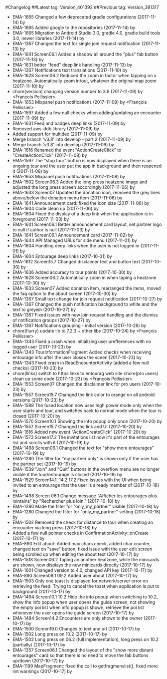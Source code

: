#Changelog
##Latest tag: Version_401392
##Previous tag: Version_381317

* EMA-1665 Changed a few deprecated gradle configurations (2017-11-14) by <Mihai Ionescu>
* EMA-1665 Added google to the repositories (2017-11-14) by <Mihai Ionescu>
* EMA-1665 Migration to Android Studio 3.0, gradle 4.0, gradle build tools 3.0, newer libraries (2017-11-14) by <Mihai Ionescu>
* EMA-1367 Changed the text for single join request notification (2017-11-13) by <Mihai Ionescu>
* EMA-1641 Screen06.1 Added a shadow all around the "plus" fab button (2017-11-13) by <Mihai Ionescu>
* EMA-1631 better "feed" deep link handling (2017-11-13) by <Mihai Ionescu>
* EMA-1367 Notifications text translations (2017-11-10) by <Mihai Ionescu>
* EMA-1628 Screen06.2 Reduced the zoom in factor when tapping on a heatzone. Automatically zoom in/out, whatever the original map zoom (2017-11-10) by <Mihai Ionescu>
* chore(version) changing version number to 3.9 (2017-11-09) by <François Pellissier>
* EMA-1653 Mixpanel push notifications (2017-11-09) by <François Pellissier>
* EMA-1597 Added a few null checks when adding/updating an encounter (2017-11-09) by <Mihai Ionescu>
* EMA-1631 Feed and badges deep links (2017-11-09) by <Mihai Ionescu>
* Removed aws-ddb library (2017-11-09) by <Mihai Ionescu>
* Added support for multidex (2017-11-09) by <Mihai Ionescu>
* Merge branch 'v3.8' into develop - part 2 (2017-11-09) by <Mihai Ionescu>
* Merge branch 'v3.8' into develop (2017-11-09) by <Mihai Ionescu>
* EMA-1616 Renamed the event "ActionCreateClick" to "CreateActionClick" (2017-11-08) by <Mihai Ionescu>
* EMA-1597 The "stop tour" button is now displayed when there is an ongoing tour and the user put the app in background and then reopened it (2017-11-08) by <Mihai Ionescu>
* EMA-1653 Mixpanel push notifications (2017-11-08) by <Mihai Ionescu>
* EMA-1502 Screen06.3 Added the long press heatzone image and adjusted the long press screen accordingly (2017-11-06) by <Mihai Ionescu>
* EMA-1633 Screen07 Updated the donation icon, removed the grey lines above/below the donation menu item (2017-11-06) by <Mihai Ionescu>
* EMA-1641 Announcement card: fixed the icon size (2017-11-06) by <Mihai Ionescu>
* EMA-1604 Code clean up (2017-11-06) by <Mihai Ionescu>
* EMA-1604 Fixed the display of a deep link when the application is in foreground (2017-11-03) by <Mihai Ionescu>
* EMA-1641 Screen06.1 Better announcement card layout, set partner logo to null if author is null (2017-11-03) by <Mihai Ionescu>
* EMA-1641 Screen06.1 Announcement card (2017-11-02) by <Mihai Ionescu>
* EMA-1644 API Managed URLs for side menu (2017-11-01) by <Mihai Ionescu>
* EMA-1604 Handling deep links when the user is not logged in (2017-11-01) by <Mihai Ionescu>
* EMA-1604 Entourage deep links (2017-10-31) by <Mihai Ionescu>
* EMA-1612 Screen15.7 Changed disclaimer text and button text (2017-10-30) by <Mihai Ionescu>
* EMA-1636 Added accuracy to tour points (2017-10-30) by <Mihai Ionescu>
* EMA-1628 Screen06.2 Automatically zoom in when taping a heatzone (2017-10-30) by <Mihai Ionescu>
* EMA-1633 Screen07 Added donation item, rearranged the items, moved the faq option to the about screen (2017-10-30) by <Mihai Ionescu>
* EMA-1367 Small text change for join request notification (2017-10-27) by <Mihai Ionescu>
* EMA-1367 Changed the push notification background to white and the text to greyish (2017-10-27) by <Mihai Ionescu>
* EMA-1367 Fixed issues with new join request handling and the dismiss of notification groups (2017-10-27) by <Mihai Ionescu>
* EMA-1367 Notifications grouping - initial version (2017-10-26) by <Mihai Ionescu>
* chore(flurry) update lib to 7.2.3 + other libs (2017-10-24) by <François Pellissier>
* EMA-1343 Fixed a crash when initializing user prefferences with no logged user (2017-10-23) by <Mihai Ionescu>
* EMA-1343 TourInformationFragment Added checks when receiving entourage info after the user closes the sceen (2017-10-23) by <Mihai Ionescu>
* EMA-1343 Fixed crash in ReadEncounterActivity (added a few null checks) (2017-10-23) by <Mihai Ionescu>
* chore(links) switch to https links to entourag web site chore(pro users) clean up some code (2017-10-23) by <François Pellissier>
* EMA-1553 Screen07 Changed the disclaimer link for pro users (2017-10-23) by <Mihai Ionescu>
* EMA-1557 Screen15.7 Changed the link color to orange on all android versions (2017-10-23) by <Mihai Ionescu>
* EMA-1588 The fused location now uses high power mode only when the user starts and tour, and switches back to normal mode when the tour is closed (2017-10-20) by <Mihai Ionescu>
* EMA-1570 Screen10.1 Showing the info popup only once (2017-10-20) by <Mihai Ionescu>
* EMA-1557 Screen15.7 Changed the link and UI (2017-10-20) by <Mihai Ionescu>
* EMA-1616 Added new event "ActionCreateClick" (2017-10-20) by <Mihai Ionescu>
* EMA-1573 Screen17.2 The invitations list now it's part of the entourages list and scrolls with it (2017-10-19) by <Mihai Ionescu>
* EMA-1498 Screen06.1 Changed the text for "show more entourages" (2017-10-19) by <Mihai Ionescu>
* EMA-1280 The filter for "my partner only" is shown only if the user has the partner set (2017-10-19) by <Mihai Ionescu>
* EMA-1539 "Join" and "Quit" buttons in the overflow menu are no longer visible if the tour/entourage is closed (2017-10-18) by <Mihai Ionescu>
* EMA-1529 Screen14.1, 14.2 17.2 Fixed issues with the UI when being invited to an entourage that the user is already member of (2017-10-18) by <Mihai Ionescu>
* EMA-1498 Screen 06.1 Change message "Afficher les entourages plus lointains" by "Rechercher plus loin." (2017-10-18) by <Mihai Ionescu>
* EMA-1280 Made the filter for "only_my_partner" visible (2017-10-18) by <Mihai Ionescu>
* EMA-1280 Changed the filter for "only_my_partner" setting (2017-10-18) by <Mihai Ionescu>
* EMA-1502 Removed the check for distance to tour when creating an encounter via long press (2017-10-18) by <Mihai Ionescu>
* Added a few null pointer checks in ConfirmationActivity::onCreate (2017-10-17) by <Mihai Ionescu>
* EMA-890 Edit about: Added max chars check, added char counter, changed text on "save" button, fixed issue with the user edit screen being scrolled up when editing the about text (2017-10-17) by <Mihai Ionescu>
* EMA-1518 Screen06.2 Taping an another heatzone, while the minicards are shown, now displays the new minicards directly (2017-10-17) by <Mihai Ionescu>
* EMA-1601 Changed version to 4.0, changed API key (2017-10-17) by <Mihai Ionescu>
* EMA-890 Screen09.1 09.2 Added user about (2017-10-17) by <Mihai Ionescu>
* EMA-1503 Only one toast is displayed for network/server error on retrieving the feed. Trying to cancel the toast when application is put to background (2017-10-17) by <Mihai Ionescu>
* EMA-1494 Screen10.1 10.2 Hide the info popup when switching to 10.2, show the info popup when user opens the guide screen, not showing the empty poi list when info popup is shown, retrieve the poi list whenever the user opens the guide screen (2017-10-17) by <Mihai Ionescu>
* EMA-1484 Screen14.2 Encounters are only shown to the owner (2017-10-17) by <Mihai Ionescu>
* EMA-1500 Screen19.0 Changes to text and url (2017-10-17) by <Mihai Ionescu>
* EMA-1502 Long press on 10.2 (2017-10-17) by <Mihai Ionescu>
* EMA-1502 Long press on 06.2 (full implementation), long press on 10.2 (partially) (2017-10-17) by <Mihai Ionescu>
* EMA-1357 Screen06.1 Changed the layout of the "show more distant entourages" card so that there is no need to move the fab buttons up/down (2017-10-17) by <Mihai Ionescu>
* EMA-1199 MapFragment: fixed the call to getfragmenslist(), fixed more lint warnings (2017-10-17) by <Mihai Ionescu>
